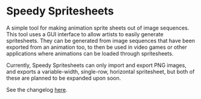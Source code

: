 # Speedy Spritesheets

A simple tool for making animation sprite sheets out of image sequences.
This tool uses a GUI interface to allow artists to easily generate spritesheets. They can be generated from image
sequences that have been exported from an animation too, to then be used in video games or other applications where
animations can be loaded through spritesheets.

Currently, Speedy Spritesheets can only import and export PNG images, and exports a variable-width, single-row,
horizontal spritesheet, but both of these are planned to be expanded upon soon.

See the changelog [here](CHANGELOG.md).